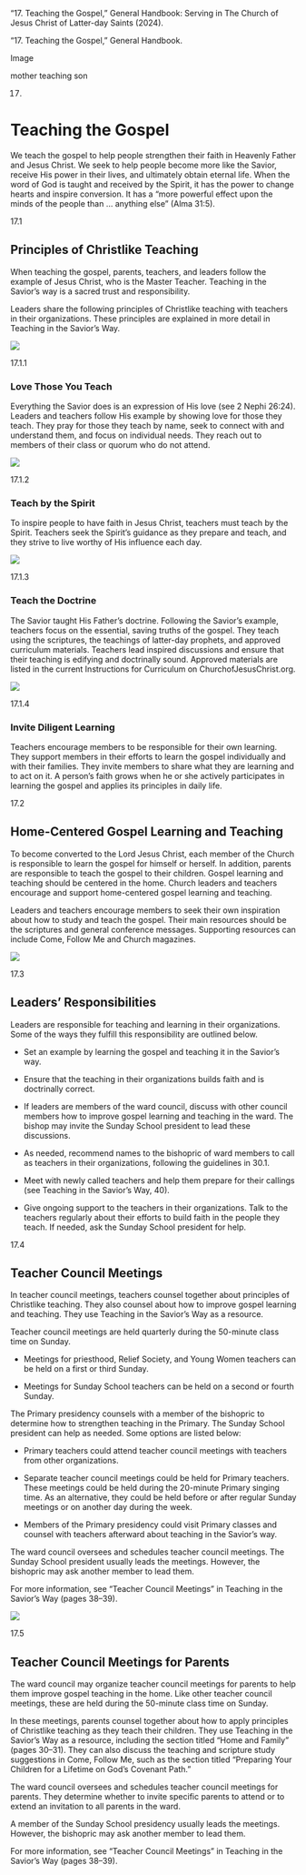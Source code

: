 “17. Teaching the Gospel,” General Handbook: Serving in The Church of Jesus
Christ of Latter-day Saints (2024).

“17. Teaching the Gospel,” General Handbook.

Image

mother teaching son

17.

# Teaching the Gospel

We teach the gospel to help people strengthen their faith in Heavenly Father
and Jesus Christ. We seek to help people become more like the Savior, receive
His power in their lives, and ultimately obtain eternal life. When the word of
God is taught and received by the Spirit, it has the power to change hearts
and inspire conversion. It has a “more powerful effect upon the minds of the
people than … anything else” (Alma 31:5).

17.1

## Principles of Christlike Teaching

When teaching the gospel, parents, teachers, and leaders follow the example of
Jesus Christ, who is the Master Teacher. Teaching in the Savior’s way is a
sacred trust and responsibility.

Leaders share the following principles of Christlike teaching with teachers in
their organizations. These principles are explained in more detail in Teaching
in the Savior’s Way.

![](https://www.churchofjesuschrist.org/imgs/${posterReference}/full/!250,/0/default)

17.1.1

### Love Those You Teach

Everything the Savior does is an expression of His love (see 2 Nephi 26:24).
Leaders and teachers follow His example by showing love for those they teach.
They pray for those they teach by name, seek to connect with and understand
them, and focus on individual needs. They reach out to members of their class
or quorum who do not attend.

![](https://www.churchofjesuschrist.org/imgs/${posterReference}/full/!250,/0/default)

17.1.2

### Teach by the Spirit

To inspire people to have faith in Jesus Christ, teachers must teach by the
Spirit. Teachers seek the Spirit’s guidance as they prepare and teach, and
they strive to live worthy of His influence each day.

![](https://www.churchofjesuschrist.org/imgs/${posterReference}/full/!250,/0/default)

17.1.3

### Teach the Doctrine

The Savior taught His Father’s doctrine. Following the Savior’s example,
teachers focus on the essential, saving truths of the gospel. They teach using
the scriptures, the teachings of latter-day prophets, and approved curriculum
materials. Teachers lead inspired discussions and ensure that their teaching
is edifying and doctrinally sound. Approved materials are listed in the
current Instructions for Curriculum on ChurchofJesusChrist.org.

![](https://www.churchofjesuschrist.org/imgs/${posterReference}/full/!250,/0/default)

17.1.4

### Invite Diligent Learning

Teachers encourage members to be responsible for their own learning. They
support members in their efforts to learn the gospel individually and with
their families. They invite members to share what they are learning and to act
on it. A person’s faith grows when he or she actively participates in learning
the gospel and applies its principles in daily life.

17.2

## Home-Centered Gospel Learning and Teaching

To become converted to the Lord Jesus Christ, each member of the Church is
responsible to learn the gospel for himself or herself. In addition, parents
are responsible to teach the gospel to their children. Gospel learning and
teaching should be centered in the home. Church leaders and teachers encourage
and support home-centered gospel learning and teaching.

Leaders and teachers encourage members to seek their own inspiration about how
to study and teach the gospel. Their main resources should be the scriptures
and general conference messages. Supporting resources can include Come, Follow
Me and Church magazines.

![](https://www.churchofjesuschrist.org/imgs/${posterReference}/full/!250,/0/default)

17.3

## Leaders’ Responsibilities

Leaders are responsible for teaching and learning in their organizations. Some
of the ways they fulfill this responsibility are outlined below.

  * Set an example by learning the gospel and teaching it in the Savior’s way.

  * Ensure that the teaching in their organizations builds faith and is doctrinally correct.

  * If leaders are members of the ward council, discuss with other council members how to improve gospel learning and teaching in the ward. The bishop may invite the Sunday School president to lead these discussions.

  * As needed, recommend names to the bishopric of ward members to call as teachers in their organizations, following the guidelines in 30.1.

  * Meet with newly called teachers and help them prepare for their callings (see Teaching in the Savior’s Way, 40).

  * Give ongoing support to the teachers in their organizations. Talk to the teachers regularly about their efforts to build faith in the people they teach. If needed, ask the Sunday School president for help.

17.4

## Teacher Council Meetings

In teacher council meetings, teachers counsel together about principles of
Christlike teaching. They also counsel about how to improve gospel learning
and teaching. They use Teaching in the Savior’s Way as a resource.

Teacher council meetings are held quarterly during the 50-minute class time on
Sunday.

  * Meetings for priesthood, Relief Society, and Young Women teachers can be held on a first or third Sunday.

  * Meetings for Sunday School teachers can be held on a second or fourth Sunday.

The Primary presidency counsels with a member of the bishopric to determine
how to strengthen teaching in the Primary. The Sunday School president can
help as needed. Some options are listed below:

  * Primary teachers could attend teacher council meetings with teachers from other organizations.

  * Separate teacher council meetings could be held for Primary teachers. These meetings could be held during the 20-minute Primary singing time. As an alternative, they could be held before or after regular Sunday meetings or on another day during the week.

  * Members of the Primary presidency could visit Primary classes and counsel with teachers afterward about teaching in the Savior’s way.

The ward council oversees and schedules teacher council meetings. The Sunday
School president usually leads the meetings. However, the bishopric may ask
another member to lead them.

For more information, see “Teacher Council Meetings” in Teaching in the
Savior’s Way (pages 38–39).

![](https://www.churchofjesuschrist.org/imgs/${posterReference}/full/!250,/0/default)

17.5

## Teacher Council Meetings for Parents

The ward council may organize teacher council meetings for parents to help
them improve gospel teaching in the home. Like other teacher council meetings,
these are held during the 50-minute class time on Sunday.

In these meetings, parents counsel together about how to apply principles of
Christlike teaching as they teach their children. They use Teaching in the
Savior’s Way as a resource, including the section titled “Home and Family”
(pages 30–31). They can also discuss the teaching and scripture study
suggestions in Come, Follow Me, such as the section titled “Preparing Your
Children for a Lifetime on God’s Covenant Path.”

The ward council oversees and schedules teacher council meetings for parents.
They determine whether to invite specific parents to attend or to extend an
invitation to all parents in the ward.

A member of the Sunday School presidency usually leads the meetings. However,
the bishopric may ask another member to lead them.

For more information, see “Teacher Council Meetings” in Teaching in the
Savior’s Way (pages 38–39).

